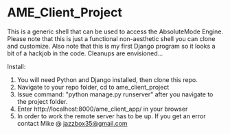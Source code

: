 # AME_Client_Project
This is a generic shell that can be used to access the AbsoluteMode Engine.
Please note that this is just a functional non-aesthetic shell you can clone and customize.
Also note that this is my first Django program so it looks a bit of a hackjob in the code. Cleanups are envisioned...

Install:

1) You will need Python and Django installed, then clone this repo.
2) Navigate to your repo folder, cd to ame_client_project
3) Issue command: "python manage.py runserver" after you navigate to the project folder.
4) Enter http://localhost:8000/ame_client_app/ in your browser
5) In order to work the remote server has to be up. If you get an error contact Mike @ jazzbox35@gmail.com
